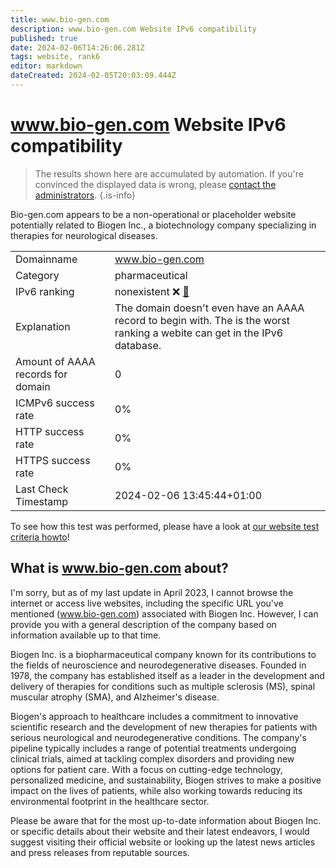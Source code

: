 ```yaml
---
title: www.bio-gen.com
description: www.bio-gen.com Website IPv6 compatibility
published: true
date: 2024-02-06T14:26:06.281Z
tags: website, rank6
editor: markdown
dateCreated: 2024-02-05T20:03:09.444Z
---
```


# www.bio-gen.com Website IPv6 compatibility

> The results shown here are accumulated by automation. If you're convinced the displayed data is wrong, please [contact the administrators](/howto/chat). 
{.is-info}

Bio-gen.com appears to be a non-operational or placeholder website potentially related to Biogen Inc., a biotechnology company specializing in therapies for neurological diseases.


|   |   |
| - | - |
| Domainname | www.bio-gen.com
| Category | pharmaceutical |
| IPv6 ranking | nonexistent :x: [🔗](/howto/ranking) |
| Explanation | The domain doesn't even have an AAAA record to begin with. The is the worst ranking a webite can get in the IPv6 database. |
| Amount of AAAA records for domain | 0 |
| ICMPv6 success rate | 0%|
| HTTP success rate | 0% |
| HTTPS success rate | 0% |
| Last Check Timestamp | 2024-02-06 13:45:44+01:00 |

To see how this test was performed, please have a look at [our website test criteria howto](/howto/testcriteria/website)!


## What is www.bio-gen.com about?
I'm sorry, but as of my last update in April 2023, I cannot browse the internet or access live websites, including the specific URL you've mentioned (www.bio-gen.com) associated with Biogen Inc. However, I can provide you with a general description of the company based on information available up to that time.

Biogen Inc. is a biopharmaceutical company known for its contributions to the fields of neuroscience and neurodegenerative diseases. Founded in 1978, the company has established itself as a leader in the development and delivery of therapies for conditions such as multiple sclerosis (MS), spinal muscular atrophy (SMA), and Alzheimer's disease.

Biogen's approach to healthcare includes a commitment to innovative scientific research and the development of new therapies for patients with serious neurological and neurodegenerative conditions. The company's pipeline typically includes a range of potential treatments undergoing clinical trials, aimed at tackling complex disorders and providing new options for patient care. With a focus on cutting-edge technology, personalized medicine, and sustainability, Biogen strives to make a positive impact on the lives of patients, while also working towards reducing its environmental footprint in the healthcare sector.

Please be aware that for the most up-to-date information about Biogen Inc. or specific details about their website and their latest endeavors, I would suggest visiting their official website or looking up the latest news articles and press releases from reputable sources.


